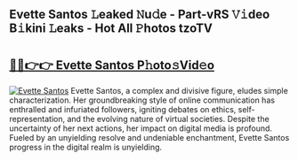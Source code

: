 ## Evette Santos 𝙻eaked 𝙽u𝚍e - Part-vRS 𝚅𝚒deo B𝚒kini 𝙻eaks - Hot All 𝙿hotos tzoTV

# <h2><a href="http://ld396p.urlbe.top/?page=Evette+Santos">🔗🔗👉👉 Evette Santos P𝚑oto𝚜Vid𝚎o</a></h2>

[![Evette Santos](https://i.imgur.com/eBuTRDB.gif)](http://ld396p.urlbe.top/?page=Evette+Santos)
Evette Santos, a complex and divisive figure, eludes simple characterization. Her groundbreaking style of online communication has enthralled and infuriated followers, igniting debates on ethics, self-representation, and the evolving nature of virtual societies. Despite the uncertainty of her next actions, her impact on digital media is profound. Fueled by an unyielding resolve and undeniable enchantment, Evette Santos progress in the digital realm is unyielding.
